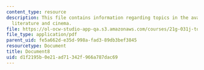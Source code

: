 ```yaml
---
content_type: resource
description: This file contains information regarding topics in the avant-garde in
  literature and cinema.
file: https://ol-ocw-studio-app-qa.s3.amazonaws.com/courses/21g-031j-topics-in-the-avant-garde-in-literature-and-cinema-spring-2003/d1f2195b0e21ad71342f966a787dac69_MIT21G_031JS03_lecture8.pdf
file_type: application/pdf
parent_uid: fe5a662d-e35d-998a-fad3-89db3bef3845
resourcetype: Document
title: Document8
uid: d1f2195b-0e21-ad71-342f-966a787dac69
---
```

